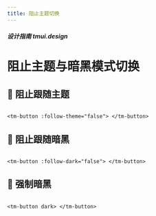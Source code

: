 ```yaml
---
title: 阻止主题切换
---
```



##### 设计指南 tmui.design

# 阻止主题与暗黑模式切换 <Badge type="danger" text="v3.0.4+" vertical="middle" />


## :tada: 阻止跟随主题

```vue

<tm-button :follow-theme="false"> </tm-button>

```

## :tada: 阻止跟随暗黑

```vue

<tm-button :follow-dark="false"> </tm-button>

```

## :tada: 强制暗黑

```vue

<tm-button dark> </tm-button>

```